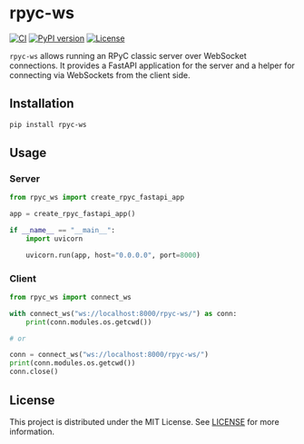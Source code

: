 # rpyc-ws

[![CI](https://github.com/magoocas/rpyc-ws/actions/workflows/ci.yaml/badge.svg)](https://github.com/magoocas/rpyc-ws/actions/workflows/ci.yaml)
[![PyPI version](https://img.shields.io/pypi/v/rpyc-ws)](https://pypi.org/project/rpyc-ws/)
[![License](https://img.shields.io/github/license/magoocas/rpyc-ws)](LICENSE)

`rpyc-ws` allows running an RPyC classic server over WebSocket connections. It provides a FastAPI application for the server and a helper for connecting via WebSockets from the client side.

## Installation

```bash
pip install rpyc-ws
```

## Usage

### Server

```python
from rpyc_ws import create_rpyc_fastapi_app

app = create_rpyc_fastapi_app()

if __name__ == "__main__":
    import uvicorn

    uvicorn.run(app, host="0.0.0.0", port=8000)
```

### Client

```python
from rpyc_ws import connect_ws

with connect_ws("ws://localhost:8000/rpyc-ws/") as conn:
    print(conn.modules.os.getcwd())

# or

conn = connect_ws("ws://localhost:8000/rpyc-ws/")
print(conn.modules.os.getcwd())
conn.close()
```

## License

This project is distributed under the MIT License. See [LICENSE](LICENSE) for more information.
